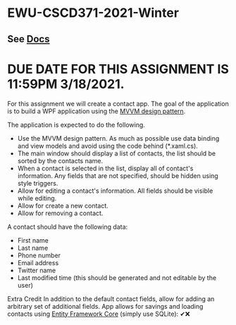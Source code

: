# EWU-CSCD371-2021-Winter

## See [Docs](Docs)

# DUE DATE FOR THIS ASSIGNMENT IS 11:59PM 3/18/2021.

For this assignment we will create a contact app.
The goal of the application is to build a WPF application using the [MVVM design pattern](https://en.wikipedia.org/wiki/Model%E2%80%93view%E2%80%93viewmodel).

The application is expected to do the following.

- Use the MVVM design pattern. As much as possible use data binding and view models and avoid using the code behind (*.xaml.cs).
- The main window should display a list of contacts, the list should be sorted by the contacts name.
- When a contact is selected in the list, display all of contact's information. Any fields that are not specified, should be hidden using style triggers.
- Allow for editing a contact's information. All fields should be visible while editing.
- Allow for create a new contact. 
- Allow for removing a contact.

A contact should have the following data:
- First name
- Last name
- Phone number
- Email address
- Twitter name
- Last modified time (this should be generated and not editable by the user)

Extra Credit
In addition to the default contact fields, allow for adding an arbitrary set of additional fields.
App allows for savings and loading contacts using [Entity Framework Core](https://docs.microsoft.com/en-us/ef/core/get-started/overview/first-app?tabs=netcore-cli#install-entity-framework-core) (simply use SQLite): ✔❌
